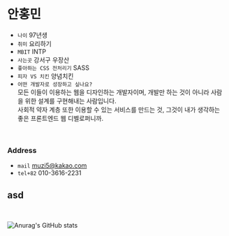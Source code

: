 # 안홍민

- `나이` 97년생
- `취미` 요리하기
- `MBIT` INTP
- `사는곳` 강서구 우장산
- `좋아하는 CSS 전처리기` SASS
- `피자 VS 치킨` 양념치킨
- `어떤 개발자로 성장하고 싶나요?`
  <br />모든 이들이 이용하는 웹을 디자인하는 개발자이며, 개발만 하는 것이 아니라 사람을 위한 설계를 구현해내는 사람입니다.<br/>
  사회적 약자 계층 또한 이용할 수 있는 서비스를 만드는 것, 그것이 내가 생각하는 좋은 프론트엔드 웹 디벨로퍼니까.

<br>

### Address

- `mail` muzi5@kakao.com
- `tel+82` 010-3616-2231

## asd

<br>

![Anurag's GitHub stats](https://github-readme-stats.vercel.app/api?username=muzi55&show_icons=true&theme=vue)
